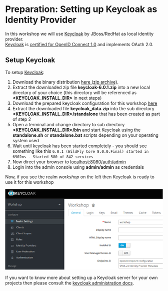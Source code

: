 # Preparation: Setting up Keycloak as Identity Provider

In this workshop we will use [Keycloak](https://keycloak.org) by JBoss/RedHat as local identity provider.  
[Keycloak](https://keycloak.org) is [certified for OpenID Connect 1.0](https://openid.net/developers/certified/) and implements OAuth 2.0.

## Setup Keycloak

To setup [Keycloak](https://keycloak.org): 

1. Download the binary distribution [here (zip archive)](https://downloads.jboss.org/keycloak/6.0.1/keycloak-6.0.1.zip).
2. Extract the downloaded zip file __keycloak-6.0.1.zip__ into a new local directory of your choice 
(this directory will be referenced as __<KEYCLOAK_INSTALL_DIR>__ in next steps)
3. Download the prepared keycloak configuration for this 
workshop [here](https://github.com/andifalk/oidc-workshop-spring-io-2019/raw/master/setup_keycloak/keycloak_data.zip)
4. Extract the downloaded file __keycloak_data.zip__ into the sub directory __<KEYCLOAK_INSTALL_DIR>/standalone__ 
that has been created as part of step 2
5. Open a terminal and change directory to sub directory __<KEYCLOAK_INSTALL_DIR>/bin__ and start Keycloak using the __standalone.sh__ or __standalone.bat__ 
scripts depending on your operating system used
6. Wait until keycloak has been started completely - you should see something like this `6.0.1 (WildFly Core 8.0.0.Final) started in 6902ms - Started 580 of 842 services`
7. Now direct your browser to [localhost:8080/auth/admin](http://localhost:8080/auth/admin/)
8. Login into the admin console using __admin/admin__ as credentials

Now, if you see the realm _workshop_ on the left then Keycloak is ready to use it for this workshop

![Keycloak Workshop](keycloak_workshop.png)

If you want to know more about setting up a Keycloak server for your own projects 
then please consult the [keycloak administration docs](https://www.keycloak.org/docs/latest/server_admin/index.html).